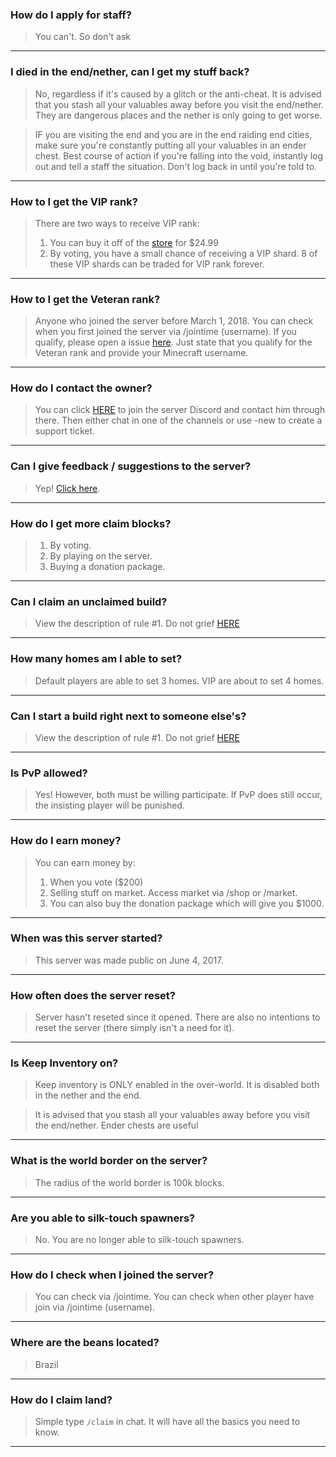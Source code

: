 ### How do I apply for staff?

> You can't. So don't ask

***

### I died in the end/nether, can I get my stuff back?

> No, regardless if it's caused by a glitch or the anti-cheat. It is advised that you stash all your valuables away before you visit the end/nether. They are dangerous places and the nether is only going to get worse.

> IF you are visiting the end and you are in the end raiding end cities, make sure you're constantly putting all your valuables in an ender chest. Best course of action if you're falling into the void, instantly log out and tell a staff the situation. Don't log back in until you're told to.

***


### How to I get the VIP rank?

> There are two ways to receive VIP rank: 
> 1. You can buy it off of the [store](https://cynagen.craftingstore.net) for $24.99 
> 2. By voting, you have a small chance of receiving a VIP shard. 8 of these VIP shards can be traded for VIP rank forever.

***


### How to I get the Veteran rank?

> Anyone who joined the server before March 1, 2018. You can check when you first joined the server via /jointime (username). If you qualify, please open a issue [here](https://github.com/Kyrobi/Cynagen/issues). Just state that you qualify for the Veteran rank and provide your Minecraft username.

***


### How do I contact the owner?

> You can click [HERE](https://discordapp.com/invite/B5JW7qp) to join the server Discord and contact him through there.
> Then either chat in one of the channels or use -new to create a support ticket.

***


### Can I give feedback / suggestions to the server? 

> Yep! [Click here](https://github.com/Kyrobi/Cynagen/issues). 

***


### How do I get more claim blocks?

> 1. By voting.  
> 2. By playing on the server.   
> 3. Buying a donation package.

***


### Can I claim an unclaimed build?

> View the description of rule #1. Do not grief [HERE](https://github.com/Kyrobi/Cynagen/blob/master/Files/Rules.md)

***


### How many homes am I able to set?

> Default players are able to set 3 homes. VIP are about to set 4 homes.

***


### Can I start a build right next to someone else's?

> View the description of rule #1. Do not grief [HERE](https://github.com/Kyrobi/Cynagen/blob/master/Files/Rules.md)

***


### Is PvP allowed?

> Yes! However, both must be willing participate. If PvP does still occur, the insisting player will be punished.

***


### How do I earn money?

> You can earn money by:
> 1. When you vote ($200) 
> 2. Selling stuff on market. Access market via /shop or /market. 
> 3. You can also buy the donation package which will give you $1000.

***


### When was this server started?

> This server was made public on June 4, 2017.

***


### How often does the server reset?

> Server hasn't reseted since it opened. There are also no intentions to reset the server (there simply isn't a need for it).

***


### Is Keep Inventory on?

> Keep inventory is ONLY enabled in the over-world. It is disabled both in the nether and the end. 

> It is advised that you stash all your valuables away before you visit the end/nether. Ender chests are useful

***


### What is the world border on the server?

> The radius of the world border is 100k blocks. 

***


### Are you able to silk-touch spawners?

> No. You are no longer able to silk-touch spawners.

***


### How do I check when I joined the server?

> You can check via /jointime. You can check when other player have join via /jointime (username).

***


### Where are the beans located?

> Brazil

***


### How do I claim land?

> Simple type `/claim` in chat. It will have all the basics you need to know.



***
